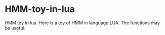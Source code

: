 # HMM-toy-in-lua
HMM toy in lua.
Here is a toy of HMM in language LUA. The functions may be useful. 
